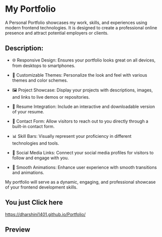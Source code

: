 # My Portfolio
A Personal Portfolio showcases my work, skills, and experiences using modern frontend technologies. It is designed to create a professional online presence and attract potential employers or clients.

## Description:

- 🌐 Responsive Design: Ensures your portfolio looks great on all devices, from desktops to smartphones.

- 🎨 Customizable Themes: Personalize the look and feel with various themes and color schemes.

- 🖼️ Project Showcase: Display your projects with descriptions, images, and links to live demos or repositories.

- 📄 Resume Integration: Include an interactive and downloadable version of your resume.

- 📧 Contact Form: Allow visitors to reach out to you directly through a built-in contact form.

- 📊 Skill Bars: Visually represent your proficiency in different technologies and tools.

- 🔗 Social Media Links: Connect your social media profiles for visitors to follow and engage with you.

- 🚀 Smooth Animations: Enhance user experience with smooth transitions and animations.

My portfolio will serve as a dynamic, engaging, and professional showcase of your frontend development skills.
## You just Click here
https://dharshini1401.github.io/Portfolio/

## Preview
